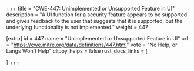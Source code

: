 +++
title = "CWE-447: Unimplemented or Unsupported Feature in UI"
description	= "A UI function for a security feature appears to be supported and gives feedback to the user that suggests that it is supported, but the underlying functionality is not implemented."
weight = 447

[extra]
id = 447
name = "Unimplemented or Unsupported Feature in UI"
url = "https://cwe.mitre.org/data/definitions/447.html"
vote = "No Help, or Langs Won't Help"
clippy_helps = false
rust_docs_links = [
	
]
+++

